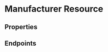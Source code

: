 # Manufacturer Resource

## Properties

<ResourceProperties :resource="'manufacturer'" :lang="'en'"/>

## Endpoints

[//]: <> (GET ENDPOINT)
<ResourceEndpoint :resource="'manufacturer'" :endpoint="'get'" :lang="'en'">

<template v-slot:responseJSON>

<<< @/docs/fixtures/api/manufacturer/response/json/get_id.json

</template>

<template v-slot:responseXML>

<<< @/docs/fixtures/api/manufacturer/response/xml/get_id.xml

</template>

</ResourceEndpoint>

[//]: <> (GETCOLLECTION ENDPOINT)
<ResourceEndpoint :resource="'manufacturer'" :endpoint="'getCollection'" :lang="'en'">

<template v-slot:responseJSON>

<<< @/docs/fixtures/api/manufacturer/response/json/get_page.json

</template>

<template v-slot:responseXML>

<<< @/docs/fixtures/api/manufacturer/response/xml/get_page.xml

</template>

</ResourceEndpoint>

[//]: <> (POST ENDPOINT)
<ResourceEndpoint :resource="'manufacturer'" :endpoint="'post'" :lang="'en'">

<template v-slot:request>

<<< @/docs/fixtures/api/manufacturer/request/post.json

</template>

<template v-slot:responseJSON>

<<< @/docs/fixtures/api/manufacturer/response/json/get_id.json

</template>

<template v-slot:responseXML>

<<< @/docs/fixtures/api/manufacturer/response/xml/get_id.xml

</template>

</ResourceEndpoint>

[//]: <> (PUT ENDPOINT)
<ResourceEndpoint :resource="'manufacturer'" :endpoint="'put'" :lang="'en'">

<template v-slot:request>

<<< @/docs/fixtures/api/manufacturer/request/put.json

</template>

<template v-slot:responseJSON>

<<< @/docs/fixtures/api/manufacturer/response/json/get_id.json

</template>

<template v-slot:responseXML>

<<< @/docs/fixtures/api/manufacturer/response/xml/get_id.xml

</template>

</ResourceEndpoint>

[//]: <> (DELETE ENDPOINT)
<ResourceEndpoint :resource="'manufacturer'" :endpoint="'delete'" :lang="'en'"/>

